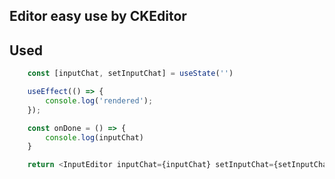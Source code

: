 ## Editor easy use by CKEditor

## Used

```js
    const [inputChat, setInputChat] = useState('')

    useEffect(() => {
        console.log('rendered');
    });

    const onDone = () => {
        console.log(inputChat)
    }

    return <InputEditor inputChat={inputChat} setInputChat={setInputChat} onDone={onDone}/>
```
